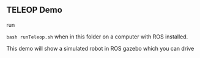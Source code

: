 ## TELEOP Demo

run

`bash runTeleop.sh` when in this folder on a computer with ROS installed.



This demo will show a simulated robot in ROS gazebo which you can drive
